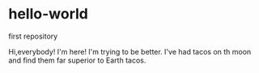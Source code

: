 # hello-world
first repository

Hi,everybody!
I'm here! I'm trying to be better.
I've had tacos on th moon and find them far superior to Earth tacos.
